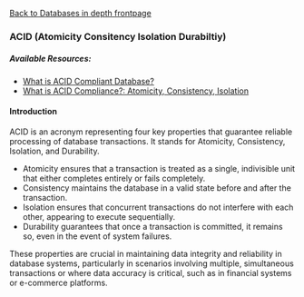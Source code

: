 [Back to Databases in depth frontpage](11-databases-in-depth.md)

### ACID (Atomicity Consitency Isolation Durabiltiy)

##### Available Resources:

- [What is ACID Compliant Database?](https://retool.com/blog/whats-an-acid-compliant-database/)
- [What is ACID Compliance?: Atomicity, Consistency, Isolation](https://fauna.com/blog/what-is-acid-compliance-atomicity-consistency-isolation)

#### Introduction

ACID is an acronym representing four key properties that guarantee reliable processing of database transactions. It stands for Atomicity, Consistency, Isolation, and Durability.

- Atomicity ensures that a transaction is treated as a single, indivisible unit that either completes entirely or fails completely.
- Consistency maintains the database in a valid state before and after the transaction.
- Isolation ensures that concurrent transactions do not interfere with each other, appearing to execute sequentially.
- Durability guarantees that once a transaction is committed, it remains so, even in the event of system failures.

These properties are crucial in maintaining data integrity and reliability in database systems, particularly in scenarios involving multiple, simultaneous transactions or where data accuracy is critical, such as in financial systems or e-commerce platforms.
